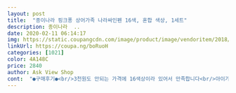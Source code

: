 ```yaml
---
layout: post 
title:  "종이나라 핑크퐁 상어가족 나라싸인펜 16색, 혼합 색상, 1세트" 
description: 종이나라  ..
date: 2020-02-11 06:14:17 
img: https://static.coupangcdn.com/image/product/image/vendoritem/2018/11/28/3937214897/ad72a27e-3c6f-4bd0-ada0-253a38010232.jpg 
linkUrl: https://coupa.ng/boRuoH 
categories: [1021] 
color: 4A148C 
price: 2840 
author: Ask View Shop 
cont:  "●구매후기●<br/>3천원도 안되는 가격에 16색상이라 있어서 만족합니다<br/>아이가 그림을 자주 그려달라고하고 오감놀이해줄려고 주문했는대 그림그리는데 부드럽게 잘 그려져요<br/>아이가 좋아해요<br/>애가 싸인펜을 좋아하네요.<br/><br/>어린이집에 보내야 돼서 샀더니, 코로나 때문에 등원 미뤄져서 집에서 사용하고 있는데 퐉퐉!!!!!!찍어버려서 2개나 심이 들어갔어요.<br/><br/>하나 더 사서 새거는 어린이집에 보냅니다.<br/> 갈 수는 있겠죠?? 코로나 빨리 사라졌으면... <br/><br/>3천원도 안되는 가격에 16색상이라 있어서 만족합니다<br/>아이가 그림을 자주 그려달라고하고 오감놀이해줄려고 주문했는대 그림그리는데 부드럽게 잘 그려져요<br/>아이가 좋아해요<br/>애가 싸인펜을 좋아하네요.<br/><br/>어린이집에 보내야 돼서 샀더니, 코로나 때문에 등원 미뤄져서 집에서 사용하고 있는데 퐉퐉!!!!!!찍어버려서 2개나 심이 들어갔어요.<br/><br/>하나 더 사서 새거는 어린이집에 보냅니다.<br/> 갈 수는 있겠죠?? 코로나 빨리 사라졌으면... <br/><br/>" 
---
```

